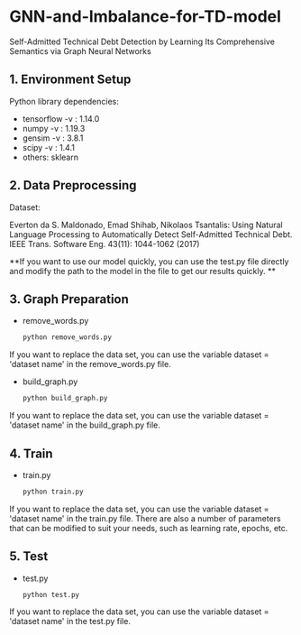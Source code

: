 # GNN-and-Imbalance-for-TD-model

Self-Admitted Technical Debt Detection by Learning Its Comprehensive Semantics via Graph Neural Networks

## 1. Environment Setup

Python library dependencies:

- tensorflow -v : 1.14.0
- numpy -v : 1.19.3
- gensim -v : 3.8.1
- scipy -v : 1.4.1
- others: sklearn

## 2. Data Preprocessing

Dataset:

Everton da S. Maldonado, Emad Shihab, Nikolaos Tsantalis: Using Natural Language Processing to Automatically Detect Self-Admitted Technical Debt. IEEE Trans. Software Eng. 43(11): 1044-1062 (2017)

**If you want to use our model quickly, you can use the test.py file directly and modify the path to the model in the file to get our results quickly. **

## 3. Graph Preparation

- remove_words.py

  ```python
  python remove_words.py 
  ```

If you want to replace the data set, you can use the variable dataset = 'dataset name' in the remove_words.py file. 

- build_graph.py

  ```python
  python build_graph.py
  ```

If you want to replace the data set, you can use the variable dataset = 'dataset name' in the build_graph.py file. 

## 4. Train

- train.py

  ```python
  python train.py
  ```

If you want to replace the data set, you can use the variable dataset = 'dataset name' in the train.py file. There are also a number of parameters that can be modified to suit your needs, such as learning rate, epochs, etc.

## 5. Test

- test.py

  ```
  python test.py
  ```

If you want to replace the data set, you can use the variable dataset = 'dataset name' in the test.py file. 
